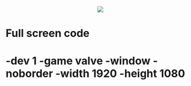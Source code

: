 

<h1 align="center">
  <a href="https://git.io/typing-svg">
    <img src="https://readme-typing-svg.herokuapp.com/?lines=Welcome+To+My+Profile;&center=true&size=30">
  </a> 
  <h1> Full screen code <h1>
  <h1> -dev 1 -game valve -window -noborder -width 1920 -height 1080</h1>
</h1>
